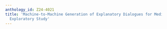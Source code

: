 ```yaml
---
anthology_id: Z24-4021
title: 'Machine-to-Machine Generation of Explanatory Dialogues for Medical QA: an
  Exploratory Study'
---
```

